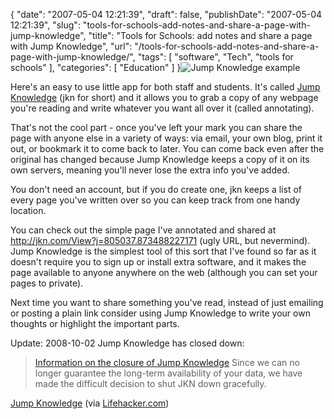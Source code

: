 {
    "date": "2007-05-04 12:21:39",
    "draft": false,
    "publishDate": "2007-05-04 12:21:39",
    "slug": "tools-for-schools-add-notes-and-share-a-page-with-jump-knowledge",
    "title": "Tools for Schools: add notes and share a page with Jump Knowledge",
    "url": "\/tools-for-schools-add-notes-and-share-a-page-with-jump-knowledge\/",
    "tags": [
        "software",
        "Tech",
        "tools for schools"
    ],
    "categories": [
        "Education"
    ]
}![Jump Knowledge
example](https://turbo.geekorium.com.au/wp-content/uploads/2007/05/picture-2.png)

Here's an easy to use little app for both staff and students. It's
called [Jump Knowledge](http://info.jkn.com) (jkn for short) and it
allows you to grab a copy of any webpage you're reading and write
whatever you want all over it (called annotating).

That's not the cool part - once you've left your mark you can share the
page with anyone else in a variety of ways: via email, your own blog,
print it out, or bookmark it to come back to later. You can come back
even after the original has changed because Jump Knowledge keeps a copy
of it on its own servers, meaning you'll never lose the extra info
you've added.

You don't need an account, but if you do create one, jkn keeps a list of
every page you've written over so you can keep track from one handy
location.

You can check out the simple page I've annotated and shared at
<http://jkn.com/View?j=805037.873488227171> (ugly URL, but nevermind).
Jump Knowledge is the simplest tool of this sort that I've found so far
as it doesn't require you to sign up or install extra software, and it
makes the page available to anyone anywhere on the web (although you can
set your pages to private).

Next time you want to share something you've read, instead of just
emailing or posting a plain link consider using Jump Knowledge to write
your own thoughts or highlight the important parts.

<div class="update">

<span class="date">Update: 2008-10-02</span> Jump Knowledge has closed
down:

> [Information on the closure of Jump
> Knowledge](http://info.jkn.com/ "Info on the closure") Since we can no
> longer guarantee the long-term availability of your data, we have made
> the difficult decision to shut JKN down gracefully.

</div>

[Jump Knowledge](http://info.jkn.com) (via
[Lifehacker.com](http://lifehacker.com/software/how-to/annotate-web-pages-online-with-jump-knowledge-257253.php))